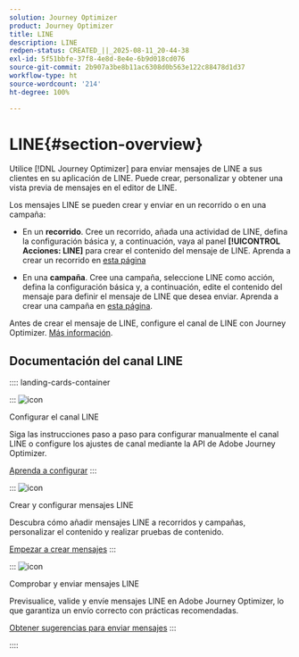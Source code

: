 ```yaml
---
solution: Journey Optimizer
product: Journey Optimizer
title: LINE
description: LINE
redpen-status: CREATED_||_2025-08-11_20-44-38
exl-id: 5f51bbfe-37f8-4e8d-8e4e-6b9d018cd076
source-git-commit: 2b907a3be8b11ac6308d0b563e122c88478d1d37
workflow-type: ht
source-wordcount: '214'
ht-degree: 100%

---
```


# LINE{#section-overview}


Utilice [!DNL Journey Optimizer] para enviar mensajes de LINE a sus clientes en su aplicación de LINE. Puede crear, personalizar y obtener una vista previa de mensajes en el editor de LINE.

Los mensajes LINE se pueden crear y enviar en un recorrido o en una campaña:

* En un **recorrido**. Cree un recorrido, añada una actividad de LINE, defina la configuración básica y, a continuación, vaya al panel **[!UICONTROL Acciones: LINE]** para crear el contenido del mensaje de LINE. Aprenda a crear un recorrido en [esta página](../using/building-journeys/journey-gs.md)

* En una **campaña**. Cree una campaña, seleccione LINE como acción, defina la configuración básica y, a continuación, edite el contenido del mensaje para definir el mensaje de LINE que desea enviar. Aprenda a crear una campaña en [esta página](../using/campaigns/create-campaign.md#configure).

Antes de crear el mensaje de LINE, configure el canal de LINE con Journey Optimizer. [Más información](../using/line/line-configuration.md).

## Documentación del canal LINE

:::: landing-cards-container

:::
![icon](https://cdn.experienceleague.adobe.com/icons/gear.svg)

Configurar el canal LINE

Siga las instrucciones paso a paso para configurar manualmente el canal LINE o configure los ajustes de canal mediante la API de Adobe Journey Optimizer.

[Aprenda a configurar](../using/line/line-configuration.md)
:::

:::
![icon](https://cdn.experienceleague.adobe.com/icons/list-check.svg)

Crear y configurar mensajes LINE

Descubra cómo añadir mensajes LINE a recorridos y campañas, personalizar el contenido y realizar pruebas de contenido.

[Empezar a crear mensajes](../using/line/create-line.md)
:::

:::
![icon](https://cdn.experienceleague.adobe.com/icons/bullseye.svg)

Comprobar y enviar mensajes LINE

Previsualice, valide y envíe mensajes LINE en Adobe Journey Optimizer, lo que garantiza un envío correcto con prácticas recomendadas.

[Obtener sugerencias para enviar mensajes](../using/line/send-line.md)
:::

::::
